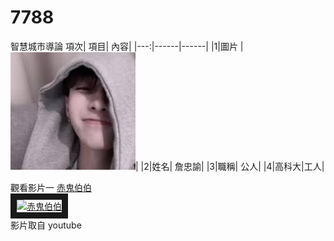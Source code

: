 # 7788
智慧城市導論
項次| 項目| 內容|
|---:|------|------|
|1|圖片 |<img src="22222.jfif" width="200" hight="300">|
|2|姓名| 詹忠諭|
|3|職稱| 公人|
|4|高科大|工人|



觀看影片一
<a href="https://www.youtube.com/watch?v=0mWesvS9XO0" target="_blank">赤鬼伯伯 </a>
<br>
<a href="http://www.youtube.com/watch?feature=player_embedded&v=0mWesvS9XO0" target="_blank"><img src="http://img.youtube.com/vi/0mWesvS9XO0/0.jpg" 
alt="赤鬼伯伯 " width="800" height="500" border="10" /></a>
<br>影片取自 youtube
